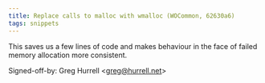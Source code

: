 ```yaml
---
title: Replace calls to malloc with wmalloc (WOCommon, 62630a6)
tags: snippets
---
```


This saves us a few lines of code and makes behaviour in the face of failed memory allocation more consistent.

Signed-off-by: Greg Hurrell &lt;greg@hurrell.net&gt;
